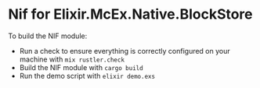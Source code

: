 # Nif for Elixir.McEx.Native.BlockStore

To build the NIF module:

  * Run a check to ensure everything is correctly configured on your machine with `mix rustler.check`
  * Build the NIF module with `cargo build`
  * Run the demo script with `elixir demo.exs`
